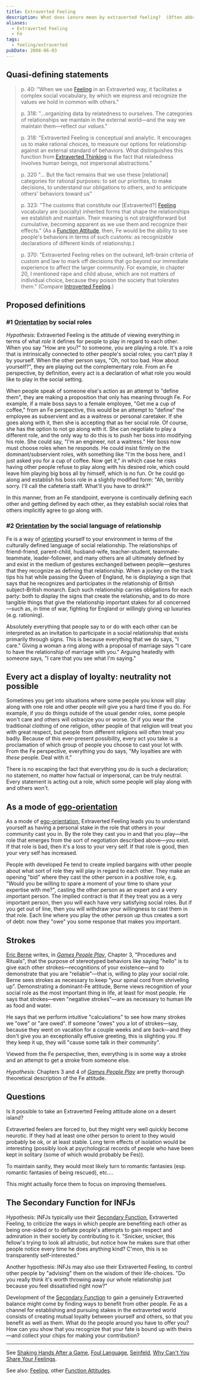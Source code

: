 ```yaml
---
title: Extraverted Feeling
description: What does Lenore mean by extraverted feeling?  (Often abbreviated "Fe".)
aliases:
  - Extraverted Feeling
  - Fe
tags:
  - feeling/extraverted
pubDate: 2008-06-03
---
```


## Quasi-defining statements

> p. 40: "When we use [Feeling](../../function-attitude/functions/feeling) in an Extraverted way, it facilitates a complex social vocabulary, by which we express and recognize the values we hold in common with others."
>
> p. 318: "...organizing data by relatedness to ourselves. The categories of relationships we maintain in the external world—and the way we maintain them—reflect our _values_."
>
> p. 318: "Extraverted Feeling is conceptual and analytic. It encourages us to make rational choices, to measure our options for relationship against an external standard of behaviors. What distinguishes this function from [Extraverted Thinking](./extraverted-thinking) is the fact that relatedness involves human beings, not impersonal abstractions."
>
> p. 320 "... But the fact remains that we use these \[relational] categories for rational purposes: to set our priorities, to make decisions, to understand our obligations to others, and to anticipate others' behaviors toward us"
>
> p. 323: "The customs that constitute our \[Extraverted?] [Feeling](../../function-attitude/functions/feeling) vocabulary are (socially) inherited forms that shape the relationships we establish and maintain. Their meaning is not straightforward but cumulative, becoming apparent as we use them and recognize their effects." (As a [Function Attitude](../../fundamentals/function-attitude), then, Fe would be the ability to see people's behaviors in terms of such customs: as recognizable declarations of different kinds of relationship.)
>
> p. 370: "Extraverted Feeling relies on the outward, left-brain criteria of custom and law to mark off decisions that go beyond our immediate experience to affect the larger community. For example, in chapter 20, I mentioned rape and child abuse, which are not matters of individual choice, because they poison the society that tolerates them." (Compare [Introverted Feeling](./introverted-feeling).)

## Proposed definitions

### #1 [Orientation](../../sign-interpretation/orienting) by social roles

_Hypothesis:_ Extraverted Feeling is the attitude of viewing everything in terms of what _role_ it defines for people to play in regard to each other. When you say "How are you?" to someone, you are playing a role. It's a role that is intrinsically connected to other people's social roles; you can't play it by yourself. When the other person says, "Oh, not too bad. How about yourself?", they are playing out the complementary role. From an Fe perspective, by definition, every act is a declaration of what role you would like to play in the social setting.

When people speak of someone else's action as an attempt to "define them", they are making a proposition that only has meaning through Fe. For example, if a male boss says to a female employee, "Get me a cup of coffee," from an Fe perspective, this would be an attempt to "define" the employee as subservient and as a waitress or personal caretaker. If she goes along with it, then she is accepting that as her social role. Of course, she has the option to not go along with it. She can negotiate to play a different role, and the only way to do this is to push her boss into modifying his role. She could say, "I'm an engineer, not a waitress." Her boss now must choose roles when he responds. He could insist firmly on the dominant/subservient roles, with something like "I'm the boss here, and I just asked you for a cup of coffee. Now get it," in which case he risks having other people refuse to play along with his desired role, which could leave him playing big boss all by himself, which is no fun. Or he could go along and establish his boss role in a slightly modified form: "Ah, terribly sorry. I'll call the cafeteria staff. What'll you have to drink?"

In this manner, from an Fe standpoint, everyone is continually defining each other and getting defined by each other, as they establish social roles that others implicitly agree to go along with.

### #2 [Orientation](../../sign-interpretation/orienting) by the social language of relationship

Fe is a way of [orienting](../../sign-interpretation/orienting) yourself to your environment in terms of the culturally defined language of social relationship. The relationships of friend-friend, parent-child, husband-wife, teacher-student, teammate-teammate, leader-follower, and many others are all ultimately defined by and exist in the medium of gestures exchanged between people—gestures that they recognize as defining that relationship. When a jockey on the track tips his hat while passing the Queen of England, he is displaying a sign that says that he recognizes and participates in the relationship of British subject-British monarch. Each such relationship carries obligations for each party: both to display the signs that create the relationship, and to do more tangible things that give the relationship important stakes for all concerned—such as, in time of war, fighting for England or willingly giving up luxuries (e.g. rationing).

Absolutely everything that people say to or do with each other can be interpreted as an invitation to participate in a social relationship that exists primarily through signs. This is because everything that we do says, "I care." Giving a woman a ring along with a proposal of marriage says "I care to have the relationship of marriage with you." Arguing heatedly with someone says, "I care that you see what I'm saying."

## Every act a display of loyalty: neutrality not possible

Sometimes you get into situations where some people you know will play along with one role and other people will give you a hard time if you do. For example, if you do things outside of the usual gender roles, some people won't care and others will ostracize you or worse. Or if you wear the traditional clothing of one religion, other people of that religion will treat you with great respect, but people from different religions will often treat you badly. Because of this ever-present possibility, every act you take is a proclamation of which group of people you choose to cast your lot with. From the Fe perspective, everything you do says, "My loyalties are with _these_ people. Deal with it."

There is no escaping the fact that everything you do is such a declaration; no statement, no matter how factual or impersonal, can be truly neutral. Every statement is acting out a role, which some people will play along with and others won't.

## As a mode of [ego-orientation](../../sign-interpretation/ego-orientation)

As a mode of [ego-orientation](../../sign-interpretation/ego-orientation), Extraverted Feeling leads you to understand yourself as having a personal stake in the role that others in your community cast you in. By the role they cast you in and that you play—the role that emerges from the sort of negotiation described above—_you_ exist. If that role is bad, then it's a loss to your very self. If that role is good, then your very self has increased.

People with developed Fe tend to create implied bargains with other people about what sort of role they will play in regard to each other. They make an opening "bid" where they cast the other person in a positive role, e.g. "Would you be willing to spare a moment of your time to share your expertise with me?", casting the other person as an expert and a very important person. The implied contract is that if they treat you as a very important person, then you will each have very satisfying social roles. But if you get out of line, then you will withdraw your willingness to cast them in that role. Each line where you play the other person up thus creates a sort of debt: now they "owe" you some response that makes you important.

## Strokes

[Eric Berne](../../../typing/people/eric-berne) writes, in [_Games People Play_](http://www.amazon.com/Games-People-Play-Transactional-Analysis/dp/0345410033), Chapter 3, "Procedures and Rituals", that the purpose of stereotyped behaviors like saying "hello" is to give each other strokes—recognitions of your existence—and to demonstrate that you are "reliable"—that is, willing to play your social role. Berne sees strokes as necessary to keep "your spinal cord from shriveling up". Demonstrating a dominant-Fe attitude, Berne views recognition of your social role as the most important thing in life, at least for most people. He says that strokes—even "negative strokes"—are as necessary to human life as food and water.

He says that we perform intuitive "calculations" to see how many strokes we "owe" or "are owed". If someone "owes" you a lot of strokes—say, because they went on vacation for a couple weeks and are back—and they don't give you an exceptionally effusive greeting, this is slighting you. If they keep it up, they will "cause some talk in their community".

Viewed from the Fe perspective, then, everything is in some way a stroke and an attempt to get a stroke from someone else.

_Hypothesis:_ Chapters 3 and 4 of [_Games People Play_](http://www.amazon.com/Games-People-Play-Transactional-Analysis/dp/0345410033) are pretty thorough theoretical description of the Fe attitude.

## Questions

Is it possible to take an Extraverted Feeling attitude alone on a desert island?

Extraverted feelers are forced to, but they might very well quickly become neurotic. If they had at least one other person to orient to they would probably be ok, or at least stable. Long term effects of isolation would be interesting (possibly look at psychological records of people who have been kept in solitary (some of which would probably be Fes)).

To maintain sanity, they would most likely turn to romantic fantasies (esp. romantic fantasies of being rescued), etc....

This might actually force them to focus on improving themselves.

## The Secondary Function for INFJs

Hypothesis: INFJs typically use their [Secondary Function](../cognitive-stack/secondary-function), Extraverted Feeling, to criticize the ways in which people are benefiting each other as being one-sided or to deflate people's attempts to gain respect and admiration in their society by contributing to it. "Snicker, snicker, this fellow's trying to look all altruistic, but notice how he makes sure that other people notice every time he does anything kind? C'mon, this is so transparently self-interested."

Another hypothesis: INFJs may also use their Extraverted Feeling, to control other people by "advising" them on the wisdom of their life-choices. "Do you really think it's worth throwing away our whole relationship just because you feel dissatisfied right now?"

Development of the [Secondary Function](../cognitive-stack/secondary-function) to gain a genuinely Extraverted balance might come by finding ways to benefit from other people. Fe as a channel for establishing and pursuing stakes in the extraverted world consists of creating mutual loyalty between yourself and others, so that you benefit as well as them. What do the people around you have to offer you? How can you show that you recognize that your fate is bound up with theirs—and collect your chips for making your contribution?

---

See [Shaking Hands After a Game](../../shaking-hands-after-a-game), [Foul Language](../../foul-language), [Seinfeld](../../../typing/media/seinfeld), [Why Can't You Share Your Feelings](../../why-cant-you-share-your-feelings).

See also: [Feeling](../../function-attitude/functions/feeling), other [Function Attitudes](../../fundamentals/function-attitude).
